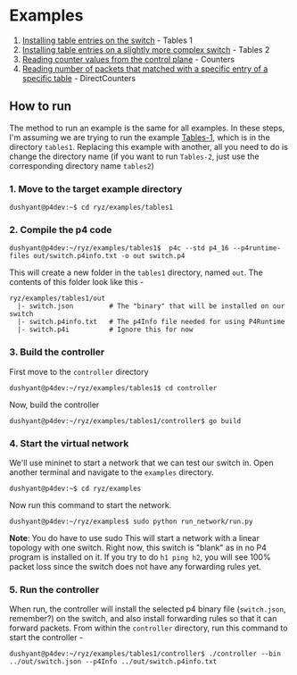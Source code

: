 # Examples

1. [Installing table entries on the switch](https://github.com/dush-t/ryz/tree/master/examples/tables1) - Tables 1
2. [Installing table entries on a slightly more complex switch](https://github.com/dush-t/ryz/tree/master/examples/tables2) - Tables 2
3. [Reading counter values from the control plane](https://github.com/dush-t/ryz/tree/master/examples/counters) - Counters
4. [Reading number of packets that matched with a specific entry of a specific table](https://github.com/dush-t/ryz/tree/master/examples/directCounters) - DirectCounters

## How to run
The method to run an example is the same for all examples. In these steps, I'm assuming we are trying to run the example [Tables-1](https://github.com/dush-t/ryz/tree/master/examples/tables1), which is in the directory `tables1`. Replacing this example with another, all you need to do is change the directory name (if you want to run `Tables-2`, just use the corresponding directory name `tables2`)

### 1. Move to the target example directory
```console
dushyant@p4dev:~$ cd ryz/examples/tables1
```

### 2. Compile the p4 code
```console
dushyant@p4dev:~/ryz/examples/tables1$  p4c --std p4_16 --p4runtime-files out/switch.p4info.txt -o out switch.p4
```
This will create a new folder in the `tables1` directory, named `out`. The contents of this folder look like this - 
```
ryz/examples/tables1/out
  |- switch.json         # The "binary" that will be installed on our switch
  |- switch.p4info.txt   # The p4Info file needed for using P4Runtime
  |- switch.p4i          # Ignore this for now
```

### 3. Build the controller
First move to the `controller` directory
```console
dushyant@p4dev:~/ryz/examples/tables1$ cd controller
```
Now, build the controller
```console
dushyant@p4dev:~/ryz/examples/tables1/controller$ go build
```

### 4. Start the virtual network
We'll use mininet to start a network that we can test our switch in. Open another terminal and navigate to the `examples` directory.
```console
dushyant@p4dev:~$ cd ryz/examples
```
Now run this command to start the network.
```console
dushyant@p4dev:~/ryz/examples$ sudo python run_network/run.py
```
**Note**: You do have to use sudo
This will start a network with a linear topology with one switch. Right now, this switch is "blank" as in no P4 program is installed on it. If you try to do `h1 ping h2`, you will see 100% packet loss since the switch does not have any forwarding rules yet.

### 5. Run the controller
When run, the controller will install the selected p4 binary file (`switch.json`, remember?) on the switch, and also install forwarding rules so that it can forward packets.
From within the `controller` directory, run this command to start the controller - 
```console
dushyant@p4dev:~/ryz/examples/tables1/controller$ ./controller --bin ../out/switch.json --p4Info ../out/switch.p4info.txt
```
